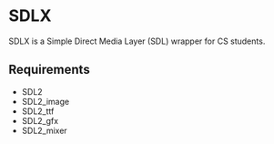 # SDLX
SDLX is a Simple Direct Media Layer (SDL) wrapper for CS students.

## Requirements
* SDL2  
* SDL2_image  
* SDL2_ttf  
* SDL2_gfx  
* SDL2_mixer